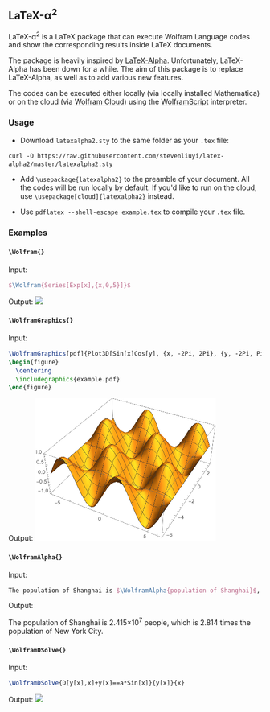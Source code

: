 ## LaTeX-α<sup>2</sup>

LaTeX-α<sup>2</sup> is a LaTeX package that can execute Wolfram Language codes and show the corresponding results inside LaTeX documents.

The package is heavily inspired by [LaTeX-Alpha](https://github.com/Akollek/LaTeX-Alpha). Unfortunately, LaTeX-Alpha has been down for a while. The aim of this package is to replace LaTeX-Alpha, as well as to add various new features.

The codes can be executed either locally (via locally installed Mathematica) or on the cloud (via [Wolfram Cloud](https://www.wolframcloud.com/)) using the [WolframScript](https://www.wolfram.com/wolframscript/) interpreter.

### Usage

- Download `latexalpha2.sty` to the same folder as your `.tex` file:

```
curl -O https://raw.githubusercontent.com/stevenliuyi/latex-alpha2/master/latexalpha2.sty
```

- Add `\usepackage{latexalpha2}` to the preamble of your document. All the codes will be run locally by default. If you'd like to run on the cloud, use `\usepackage[cloud]{latexalpha2}` instead.

- Use `pdflatex --shell-escape example.tex` to compile your `.tex` file.

### Examples
#### `\Wolfram{}`

Input:
```tex
$\Wolfram{Series[Exp[x],{x,0,5}]}$
```

Output:
![](http://latex.codecogs.com/gif.latex?1+x+\frac{x^2}{2}+\frac{x^3}{6}+\frac{x^4}{24}+\frac{x^5}{120}+O(x^6))

#### `\WolframGraphics{}`

Input:

```tex
\WolframGraphics[pdf]{Plot3D[Sin[x]Cos[y], {x, -2Pi, 2Pi}, {y, -2Pi, Pi}]}{example}
\begin{figure}
  \centering
  \includegraphics{example.pdf}
\end{figure}
```

Output:
![Example Plot](example.png?raw=true)

#### `\WolframAlpha{}`

Input:
```tex
The population of Shanghai is $\WolframAlpha{population of Shanghai}$, which is $\WolframAlpha{ratio of Shanghai populatioin and NYC population}$ times the population of New York City.
```

Output:

The population of Shanghai is 2.415×10<sup>7</sup> people, which is 2.814 times the population of New York City.

#### `\WolframDSolve{}`

Input:
```tex
\WolframDSolve{D[y[x],x]+y[x]==a*Sin[x]}{y[x]}{x}
```

Output:
![](http://latex.codecogs.com/gif.latex?y(x)=\frac{1}{2}a(\sin(x)-\cos(x))+c_1e^{-x})
